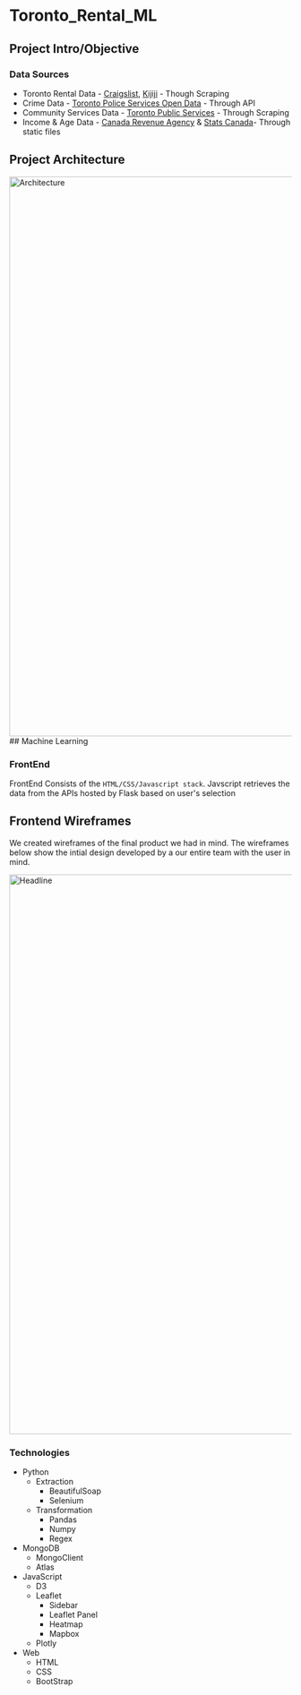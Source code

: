 # Toronto_Rental_ML
## Project Intro/Objective
### Data Sources
* Toronto Rental Data - [Craigslist](https://toronto.craigslist.org/search/hhh), [Kijiji](https://www.kijiji.ca/) - Though Scraping
* Crime Data - [Toronto Police Services Open Data](https://data.torontopolice.on.ca/pages/catalogue) - Through API
* Community Services Data - [Toronto Public Services](https://torontops.maps.arcgis.com/home/item.html?) - Through Scraping
* Income & Age Data - [Canada Revenue Agency](https://www.canada.ca/en/revenue-agency/programs/about-canada-revenue-agency-cra/income-statistics-gst-hst-statistics/individual-tax-statistics-fsa/individual-tax-statistics-fsa-2017-edition-2015-tax-year.html#toc9) & [Stats Canada](https://www.statcan.gc.ca/)- Through static files
## Project Architecture
<img src="Design_Documents/Architecture.png" alt="Architecture" width="1000"/>
## Machine Learning 

### FrontEnd

FrontEnd Consists of the `HTML/CSS/Javascript stack`. Javscript retrieves the data from the APIs hosted by Flask based on user's selection 


## Frontend Wireframes 

We created wireframes of the final product we had in mind. The wireframes below show the intial design developed by a our entire team with the user in mind.

<img src="Images/Wireframe_collage.png" alt="Headline" width="1000"/>

### Technologies
* Python
  * Extraction
    * BeautifulSoap
    * Selenium
  * Transformation
    * Pandas
    * Numpy
    * Regex
* MongoDB
  * MongoClient
  * Atlas
* JavaScript
  * D3
  * Leaflet
    * Sidebar
    * Leaflet Panel
    * Heatmap
    * Mapbox
  * Plotly
* Web
  * HTML
  * CSS
  * BootStrap
